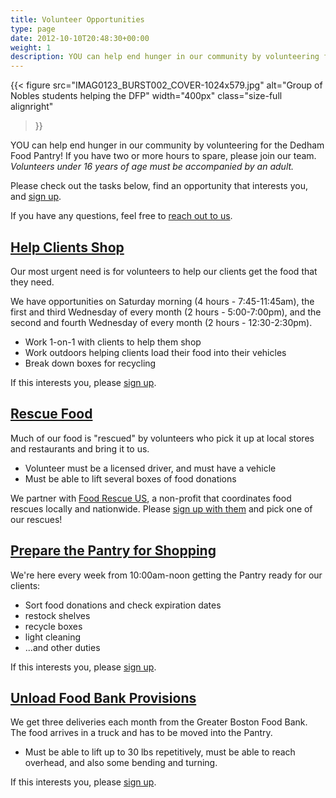 ```yaml
---
title: Volunteer Opportunities
type: page
date: 2012-10-10T20:48:30+00:00
weight: 1
description: YOU can help end hunger in our community by volunteering for the Dedham Food Pantry! If you have two or more hours to spare, please consider joining our team.
---
```

{{< figure
  src="IMAG0123_BURST002_COVER-1024x579.jpg"
  alt="Group of Nobles students helping the DFP"
  width="400px"
  class="size-full alignright"
>}}

YOU can help end hunger in our community by volunteering for the Dedham Food Pantry! If you have two or more hours to spare, please join our team. _Volunteers under 16 years of age must be accompanied by an adult._

Please check out the tasks below, find an opportunity that interests you, and [sign up][2].

If you have any questions, feel free to <a href="/contact/">reach out to us</a>.

## [Help Clients Shop][2]

Our most urgent need is for volunteers to help our clients get the food that they need.

We have opportunities on Saturday morning (4 hours - 7:45-11:45am), the first and third Wednesday of every month (2 hours - 5:00-7:00pm), and the second and fourth Wednesday of every month (2 hours - 12:30-2:30pm).

* Work 1-on-1 with clients to help them shop
* Work outdoors helping clients load their food into their vehicles
* Break down boxes for recycling

If this interests you, please [sign up][2].

## [Rescue Food][4]

Much of our food is "rescued" by volunteers who pick it up at local stores and restaurants and bring it to us.

* Volunteer must be a licensed driver, and must have a vehicle
* Must be able to lift several boxes of food donations

We partner with [Food Rescue US][3], a non-profit that coordinates food rescues locally and nationwide. Please [sign up with them][4] and pick one of our rescues!


## [Prepare the Pantry for Shopping][2]

We're here every week from 10:00am-noon getting the Pantry ready for our clients:

* Sort food donations and check expiration dates
* restock shelves
* recycle boxes
* light cleaning
* ...and other duties

If this interests you, please [sign up][2].

## [Unload Food Bank Provisions][2]

We get three deliveries each month from the Greater Boston Food Bank. The food arrives in a truck and has to be moved into the Pantry.

* Must be able to lift up to 30 lbs repetitively, must be able to reach overhead, and also some bending and turning.

If this interests you, please [sign up][2].


 [1]: /store-pickup/
 [2]: /involved/volunteer-online/
 [3]: https://foodrescue.us/boston
 [4]: https://app.foodrescue.us/signup
